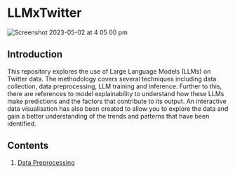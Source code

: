 # LLMxTwitter

![Screenshot 2023-05-02 at 4 05 00 pm](https://user-images.githubusercontent.com/61346944/235591160-85d17b4b-4938-49f7-8e87-b6a38af588d2.png)

## Introduction

This repository explores the use of Large Language Models (LLMs) on Twitter data. The methodology covers several techniques including data collection, data preprocessing, LLM training and inference. Further to this, there are references to model explainability to understand how these LLMs make predictions and the factors that contribute to its output. An interactive data visualisation has also been created to allow you to explore the data and gain a better understanding of the trends and patterns that have been identified.

## Contents
1. [Data Preprocessing](https://github.com/roupenminassian/LLMxTwitter/blob/main/Data_Preprocessing.ipynb)
